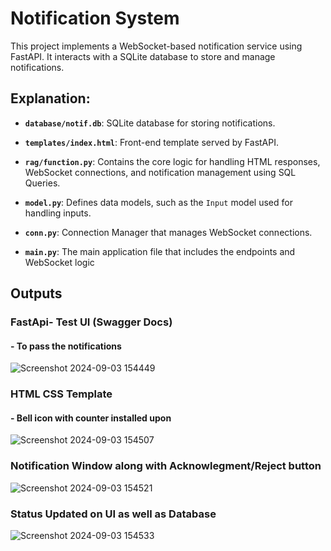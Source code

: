 # Notification System
 This project implements a WebSocket-based notification service using FastAPI. It interacts with a SQLite database to store and manage notifications.

 ## Explanation:
- **`database/notif.db`**: SQLite database for storing notifications.
  
- **`templates/index.html`**: Front-end template served by FastAPI.
  
- **`rag/function.py`**: Contains the core logic for handling HTML responses, WebSocket connections, and notification management using SQL Queries.
  
- **`model.py`**: Defines data models, such as the `Input` model used for handling inputs.
- **`conn.py`**: Connection Manager that manages WebSocket connections.
- **`main.py`**: The main application file that includes the endpoints and WebSocket logic
  
## Outputs
### FastApi- Test UI (Swagger Docs)
#### - To pass the notifications
  
![Screenshot 2024-09-03 154449](https://github.com/user-attachments/assets/cba0f22e-87be-4225-9bf7-bbe83b71bf1f)
### HTML CSS Template
#### - Bell icon with counter installed upon

![Screenshot 2024-09-03 154507](https://github.com/user-attachments/assets/6bcbe02e-096d-4861-8dd6-7d15f56b140f)
### Notification Window along with Acknowlegment/Reject button
![Screenshot 2024-09-03 154521](https://github.com/user-attachments/assets/1465bc52-7fbc-4d8f-947b-f9dbe32b2bbd)
### Status Updated on UI as well as Database
![Screenshot 2024-09-03 154533](https://github.com/user-attachments/assets/53036a1d-20fe-4526-89de-e4e30b5ebe96)

